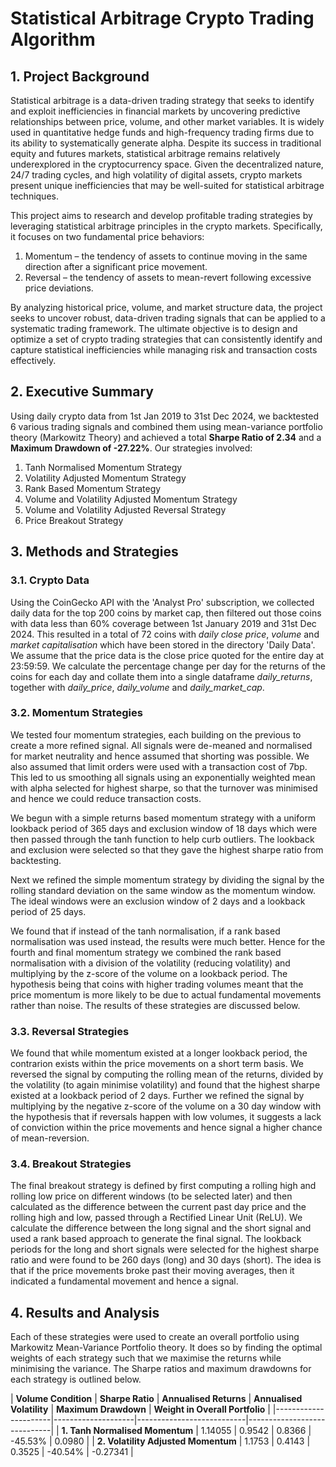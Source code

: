# Statistical Arbitrage Crypto Trading Algorithm
## 1. Project Background
Statistical arbitrage is a data-driven trading strategy that seeks to identify and exploit inefficiencies in financial markets by uncovering predictive relationships between price, volume, and other market variables. It is widely used in quantitative hedge funds and high-frequency trading firms due to its ability to systematically generate alpha. Despite its success in traditional equity and futures markets, statistical arbitrage remains relatively underexplored in the cryptocurrency space. Given the decentralized nature, 24/7 trading cycles, and high volatility of digital assets, crypto markets present unique inefficiencies that may be well-suited for statistical arbitrage techniques.

This project aims to research and develop profitable trading strategies by leveraging statistical arbitrage principles in the crypto markets. Specifically, it focuses on two fundamental price behaviors:
1. Momentum – the tendency of assets to continue moving in the same direction after a significant price movement.
2. Reversal – the tendency of assets to mean-revert following excessive price deviations.

By analyzing historical price, volume, and market structure data, the project seeks to uncover robust, data-driven trading signals that can be applied to a systematic trading framework. The ultimate objective is to design and optimize a set of crypto trading strategies that can consistently identify and capture statistical inefficiencies while managing risk and transaction costs effectively.

## 2. Executive Summary
Using daily crypto data from 1st Jan 2019 to 31st Dec 2024, we backtested 6 various trading signals and combined them using mean-variance portfolio theory (Markowitz Theory) and achieved a total **Sharpe Ratio of 2.34** and a **Maximum Drawdown of -27.22%**. Our strategies involved:
1. Tanh Normalised Momentum Strategy
2. Volatility Adjusted Momentum Strategy
3. Rank Based Momentum Strategy
4. Volume and Volatility Adjusted Momentum Strategy
5. Volume and Volatility Adjusted Reversal Strategy
6. Price Breakout Strategy

## 3. Methods and Strategies
### 3.1. Crypto Data
Using the CoinGecko API with the 'Analyst Pro' subscription, we collected daily data for the top 200 coins by market cap, then filtered out those coins with data less than 60% coverage between 1st January 2019 and 31st Dec 2024. This resulted in a total of 72 coins with _daily close price_, _volume_ and _market capitalisation_ which have been stored in the directory 'Daily Data'. We assume that the price data is the close price quoted for the entire day at 23:59:59. We calculate the percentage change per day for the returns of the coins for each day and collate them into a single dataframe _daily_returns_, together with _daily_price_, _daily_volume_ and _daily_market_cap_.

### 3.2. Momentum Strategies
We tested four momentum strategies, each building on the previous to create a more refined signal. All signals were de-meaned and normalised for market neutrality and hence assumed that shorting was possible. We also assumed that limit orders were used with a transaction cost of 7bp. This led to us smoothing all signals using an exponentially weighted mean with alpha selected for highest sharpe, so that the turnover was minimised and hence we could reduce transaction costs. 

We begun with a simple returns based momentum strategy with a uniform lookback period of 365 days and exclusion window of 18 days which were then passed through the tanh function to help curb outliers. The lookback and exclusion were selected so that they gave the highest sharpe ratio from backtesting. 

Next we refined the simple momentum strategy by dividing the signal by the rolling standard deviation on the same window as the momentum window. The ideal windows were an exclusion window of 2 days and a lookback period of 25 days.

We found that if instead of the tanh normalisation, if a rank based normalisation was used instead, the results were much better. Hence for the fourth and final momentum strategy we combined the rank based normalisation with a division of the volatility (reducing volatility) and multiplying by the z-score of the volume on a lookback period. The hypothesis being that coins with higher trading volumes meant that the price momentum is more likely to be due to actual fundamental movements rather than noise. The results of these strategies are discussed below.

### 3.3. Reversal Strategies
We found that while momentum existed at a longer lookback period, the contrarion exists within the price movements on a short term basis. We reversed the signal by computing the rolling mean of the returns, divided by the volatility (to again minimise volatility) and found that the highest sharpe existed at a lookback period of 2 days. Further we refined the signal by multiplying by the negative z-score of the volume on a 30 day window with the hypothesis that if reversals happen with low volumes, it suggests a lack of conviction within the price movements and hence signal a higher chance of mean-reversion.


### 3.4. Breakout Strategies
The final breakout strategy is defined by first computing a rolling high and rolling low price on different windows (to be selected later) and then calculated as the difference between the current past day price and the rolling high and low, passed through a Rectified Linear Unit (ReLU). We calculate the difference between the long signal and the short signal and used a rank based approach to generate the final signal. The lookback periods for the long and short signals were selected for the highest sharpe ratio and were found to be 260 days (long) and 30 days (short). The idea is that if the price movements broke past their moving averages, then it indicated a fundamental movement and hence a signal.

## 4. Results and Analysis
Each of these strategies were used to create an overall portfolio using Markowitz Mean-Variance Portfolio theory. It does so by finding the optimal weights of each strategy such that we maximise the returns while minimising the variance. The Sharpe ratios and maximum drawdowns for each strategy is outlined below. 

| **Volume Condition**  | **Sharpe Ratio** | **Annualised Returns** | **Annualised Volatility**  | **Maximum Drawdown** | **Weight in Overall Portfolio** |
|----------------------|--------------------|---------------------------|-----------------------------|
| **1. Tanh Normalised Momentum** | 1.14055 |  0.9542  |  0.8366  |  -45.53%  |  0.0980  |
| **2. Volatility Adjusted Momentum** |  1.1753  |  0.4143  |  0.3525  | -40.54%  |  -0.27341  |

